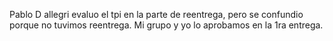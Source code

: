 Pablo D allegri evaluo el tpi en la parte de reentrega, pero se confundio porque no tuvimos reentrega. Mi grupo y yo lo aprobamos en la 1ra entrega. 
